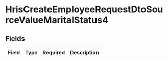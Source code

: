 # HrisCreateEmployeeRequestDtoSourceValueMaritalStatus4


## Fields

| Field       | Type        | Required    | Description |
| ----------- | ----------- | ----------- | ----------- |